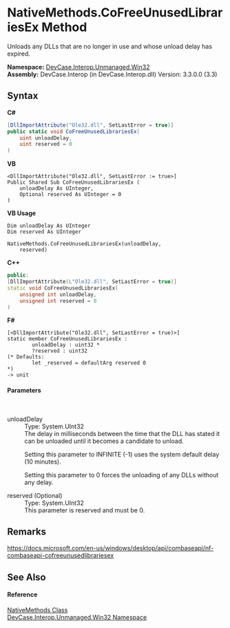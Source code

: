 # NativeMethods.CoFreeUnusedLibrariesEx Method 
 

Unloads any DLLs that are no longer in use and whose unload delay has expired.

**Namespace:**&nbsp;<a href="N_DevCase_Interop_Unmanaged_Win32">DevCase.Interop.Unmanaged.Win32</a><br />**Assembly:**&nbsp;DevCase.Interop (in DevCase.Interop.dll) Version: 3.3.0.0 (3.3)

## Syntax

**C#**<br />
``` C#
[DllImportAttribute("Ole32.dll", SetLastError = true)]
public static void CoFreeUnusedLibrariesEx(
	uint unloadDelay,
	uint reserved = 0
)
```

**VB**<br />
``` VB
<DllImportAttribute("Ole32.dll", SetLastError := true>]
Public Shared Sub CoFreeUnusedLibrariesEx ( 
	unloadDelay As UInteger,
	Optional reserved As UInteger = 0
)
```

**VB Usage**<br />
``` VB Usage
Dim unloadDelay As UInteger
Dim reserved As UInteger

NativeMethods.CoFreeUnusedLibrariesEx(unloadDelay, 
	reserved)
```

**C++**<br />
``` C++
public:
[DllImportAttribute(L"Ole32.dll", SetLastError = true)]
static void CoFreeUnusedLibrariesEx(
	unsigned int unloadDelay, 
	unsigned int reserved = 0
)
```

**F#**<br />
``` F#
[<DllImportAttribute("Ole32.dll", SetLastError = true)>]
static member CoFreeUnusedLibrariesEx : 
        unloadDelay : uint32 * 
        ?reserved : uint32 
(* Defaults:
        let _reserved = defaultArg reserved 0
*)
-> unit 

```


#### Parameters
&nbsp;<dl><dt>unloadDelay</dt><dd>Type: System.UInt32<br />The delay in milliseconds between the time that the DLL has stated it can be unloaded until it becomes a candidate to unload. 

 Setting this parameter to INFINITE (-1) uses the system default delay (10 minutes). 

 Setting this parameter to 0 forces the unloading of any DLLs without any delay.</dd><dt>reserved (Optional)</dt><dd>Type: System.UInt32<br />This parameter is reserved and must be 0.</dd></dl>

## Remarks
<a href="https://docs.microsoft.com/en-us/windows/desktop/api/combaseapi/nf-combaseapi-cofreeunusedlibrariesex" target="_blank">https://docs.microsoft.com/en-us/windows/desktop/api/combaseapi/nf-combaseapi-cofreeunusedlibrariesex</a>

## See Also


#### Reference
<a href="T_DevCase_Interop_Unmanaged_Win32_NativeMethods">NativeMethods Class</a><br /><a href="N_DevCase_Interop_Unmanaged_Win32">DevCase.Interop.Unmanaged.Win32 Namespace</a><br />